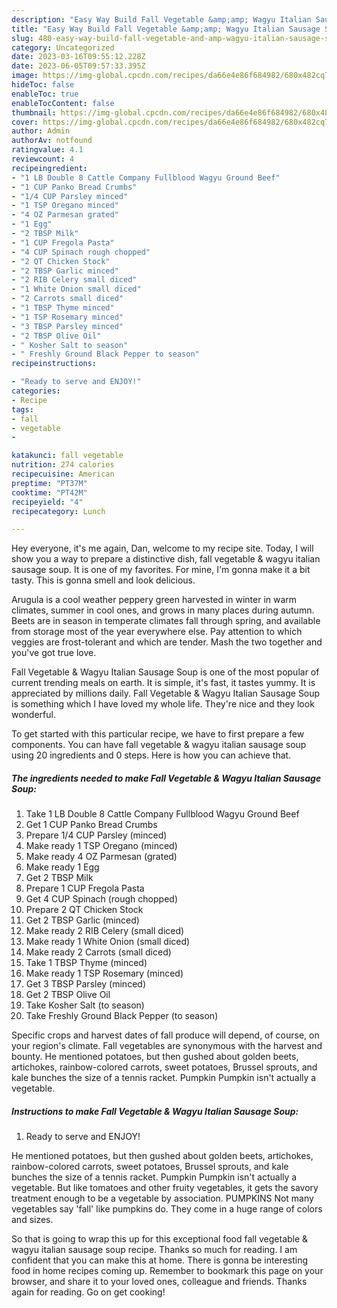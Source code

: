 ```yaml
---
description: "Easy Way Build Fall Vegetable &amp;amp; Wagyu Italian Sausage Soup the Delicious"
title: "Easy Way Build Fall Vegetable &amp;amp; Wagyu Italian Sausage Soup the Delicious"
slug: 480-easy-way-build-fall-vegetable-and-amp-wagyu-italian-sausage-soup-the-delicious
category: Uncategorized
date: 2023-03-16T09:55:12.228Z
date: 2023-06-05T09:57:33.395Z
image: https://img-global.cpcdn.com/recipes/da66e4e86f684982/680x482cq70/fall-vegetable-wagyu-italian-sausage-soup-recipe-main-photo.jpg
hideToc: false
enableToc: true
enableTocContent: false
thumbnail: https://img-global.cpcdn.com/recipes/da66e4e86f684982/680x482cq70/fall-vegetable-wagyu-italian-sausage-soup-recipe-main-photo.jpg
cover: https://img-global.cpcdn.com/recipes/da66e4e86f684982/680x482cq70/fall-vegetable-wagyu-italian-sausage-soup-recipe-main-photo.jpg
author: Admin
authorAv: notfound
ratingvalue: 4.1
reviewcount: 4
recipeingredient:
- "1 LB Double 8 Cattle Company Fullblood Wagyu Ground Beef"
- "1 CUP Panko Bread Crumbs"
- "1/4 CUP Parsley minced"
- "1 TSP Oregano minced"
- "4 OZ Parmesan grated"
- "1 Egg"
- "2 TBSP Milk"
- "1 CUP Fregola Pasta"
- "4 CUP Spinach rough chopped"
- "2 QT Chicken Stock"
- "2 TBSP Garlic minced"
- "2 RIB Celery small diced"
- "1 White Onion small diced"
- "2 Carrots small diced"
- "1 TBSP Thyme minced"
- "1 TSP Rosemary minced"
- "3 TBSP Parsley minced"
- "2 TBSP Olive Oil"
- " Kosher Salt to season"
- " Freshly Ground Black Pepper to season"
recipeinstructions:

- "Ready to serve and ENJOY!"
categories:
- Recipe
tags:
- fall
- vegetable
- 

katakunci: fall vegetable  
nutrition: 274 calories
recipecuisine: American
preptime: "PT37M"
cooktime: "PT42M"
recipeyield: "4"
recipecategory: Lunch

---
```



Hey everyone, it's me again, Dan, welcome to my recipe site. Today, I will show you a way to prepare a distinctive dish, fall vegetable &amp; wagyu italian sausage soup. It is one of my favorites. For mine, I'm gonna make it a bit tasty. This is gonna smell and look delicious.

Arugula is a cool weather peppery green harvested in winter in warm climates, summer in cool ones, and grows in many places during autumn. Beets are in season in temperate climates fall through spring, and available from storage most of the year everywhere else. Pay attention to which veggies are frost-tolerant and which are tender. Mash the two together and you&#39;ve got true love.

Fall Vegetable &amp; Wagyu Italian Sausage Soup is one of the most popular of current trending meals on earth. It is simple, it's fast, it tastes yummy. It is appreciated by millions daily. Fall Vegetable &amp; Wagyu Italian Sausage Soup is something which I have loved my whole life. They're nice and they look wonderful.


To get started with this particular recipe, we have to first prepare a few components. You can have fall vegetable &amp; wagyu italian sausage soup using 20 ingredients and 0 steps. Here is how you can achieve that.

<!--inarticleads1-->

##### The ingredients needed to make Fall Vegetable &amp; Wagyu Italian Sausage Soup:

1. Take 1 LB Double 8 Cattle Company Fullblood Wagyu Ground Beef
1. Get 1 CUP Panko Bread Crumbs
1. Prepare 1/4 CUP Parsley (minced)
1. Make ready 1 TSP Oregano (minced)
1. Make ready 4 OZ Parmesan (grated)
1. Make ready 1 Egg
1. Get 2 TBSP Milk
1. Prepare 1 CUP Fregola Pasta
1. Get 4 CUP Spinach (rough chopped)
1. Prepare 2 QT Chicken Stock
1. Get 2 TBSP Garlic (minced)
1. Make ready 2 RIB Celery (small diced)
1. Make ready 1 White Onion (small diced)
1. Make ready 2 Carrots (small diced)
1. Take 1 TBSP Thyme (minced)
1. Make ready 1 TSP Rosemary (minced)
1. Get 3 TBSP Parsley (minced)
1. Get 2 TBSP Olive Oil
1. Take  Kosher Salt (to season)
1. Take  Freshly Ground Black Pepper (to season)


Specific crops and harvest dates of fall produce will depend, of course, on your region&#39;s climate. Fall vegetables are synonymous with the harvest and bounty. He mentioned potatoes, but then gushed about golden beets, artichokes, rainbow-colored carrots, sweet potatoes, Brussel sprouts, and kale bunches the size of a tennis racket. Pumpkin Pumpkin isn&#39;t actually a vegetable. 

<!--inarticleads2-->

##### Instructions to make Fall Vegetable &amp; Wagyu Italian Sausage Soup:


1. Ready to serve and ENJOY!

He mentioned potatoes, but then gushed about golden beets, artichokes, rainbow-colored carrots, sweet potatoes, Brussel sprouts, and kale bunches the size of a tennis racket. Pumpkin Pumpkin isn&#39;t actually a vegetable. But like tomatoes and other fruity vegetables, it gets the savory treatment enough to be a vegetable by association. PUMPKINS Not many vegetables say &#39;fall&#39; like pumpkins do. They come in a huge range of colors and sizes. 

So that is going to wrap this up for this exceptional food fall vegetable &amp; wagyu italian sausage soup recipe. Thanks so much for reading. I am confident that you can make this at home. There is gonna be interesting food in home recipes coming up. Remember to bookmark this page on your browser, and share it to your loved ones, colleague and friends. Thanks again for reading. Go on get cooking!
